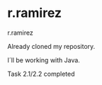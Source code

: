 # r.ramirez
r.ramirez

Already cloned my repository.

I´ll be working with Java.

Task 2.1/2.2 completed